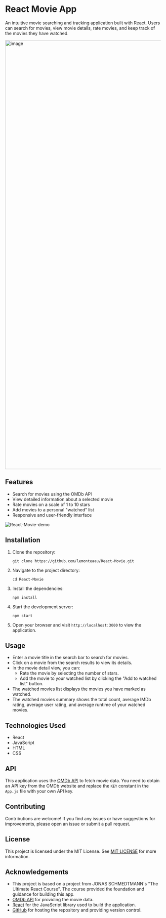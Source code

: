 # React Movie App

An intuitive movie searching and tracking application built with React. Users can search for movies, view movie details, rate movies, and keep track of the movies they have watched.

<img width="1389" alt="image" src="https://github.com/lemonteaau/React-Movie/assets/104964583/00c841e8-3e01-4366-80b7-dd5f6d008ba3">


## Features

- Search for movies using the OMDb API
- View detailed information about a selected movie
- Rate movies on a scale of 1 to 10 stars
- Add movies to a personal "watched" list
- Responsive and user-friendly interface

![React-Movie-demo](https://github.com/lemonteaau/React-Movie/assets/104964583/597c6ba4-5757-4939-96ac-f88a8da7eea7)


## Installation

1. Clone the repository:

   ```
   git clone https://github.com/lemonteaau/React-Movie.git
   ```

2. Navigate to the project directory:

   ```
   cd React-Movie
   ```

3. Install the dependencies:

   ```
   npm install
   ```

4. Start the development server:

   ```
   npm start
   ```

5. Open your browser and visit `http://localhost:3000` to view the application.

## Usage

- Enter a movie title in the search bar to search for movies.
- Click on a movie from the search results to view its details.
- In the movie detail view, you can:
  - Rate the movie by selecting the number of stars.
  - Add the movie to your watched list by clicking the "Add to watched list" button.
- The watched movies list displays the movies you have marked as watched.
- The watched movies summary shows the total count, average IMDb rating, average user rating, and average runtime of your watched movies.

## Technologies Used

- React
- JavaScript
- HTML
- CSS

## API

This application uses the [OMDb API](http://www.omdbapi.com/) to fetch movie data. You need to obtain an API key from the OMDb website and replace the `KEY` constant in the `App.js` file with your own API key.

## Contributing

Contributions are welcome! If you find any issues or have suggestions for improvements, please open an issue or submit a pull request.

## License


This project is licensed under the MIT License. See [MIT LICENSE](https://github.com/lemonteaau/React-Movie/blob/main/LICENSE) for more information.

## Acknowledgements


- This project is based on a project from JONAS SCHMEDTMANN's "The Ultimate React Course". The course provided the foundation and guidance for building this app.
- [OMDb API](http://www.omdbapi.com/) for providing the movie data.
- [React](https://reactjs.org/) for the JavaScript library used to build the application.
- [GitHub](https://github.com/) for hosting the repository and providing version control.
